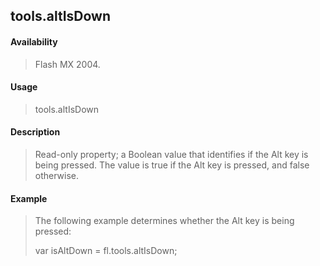 ## tools.altIsDown

#### Availability

> Flash MX 2004.

#### Usage

> tools.altIsDown

#### Description

> Read-only property; a Boolean value that identifies if the Alt key is being pressed. The value is true if the Alt key is pressed, and false otherwise.

#### Example

> The following example determines whether the Alt key is being pressed:
>
> var isAltDown = fl.tools.altIsDown;
